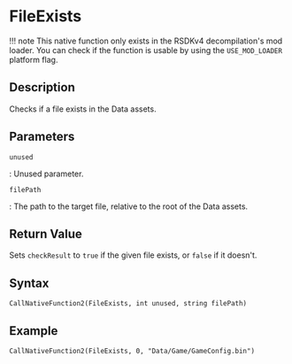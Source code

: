 # FileExists

!!! note
    This native function only exists in the RSDKv4 decompilation's mod loader. You can check if the function is usable by using the `USE_MOD_LOADER` platform flag.

## Description
Checks if a file exists in the Data assets.

## Parameters
`unused`

:   Unused parameter.

`filePath`

:   The path to the target file, relative to the root of the Data assets.

## Return Value
Sets `checkResult` to `true` if the given file exists, or `false` if it doesn't.

## Syntax
```
CallNativeFunction2(FileExists, int unused, string filePath)
```

## Example
```
CallNativeFunction2(FileExists, 0, "Data/Game/GameConfig.bin")
```